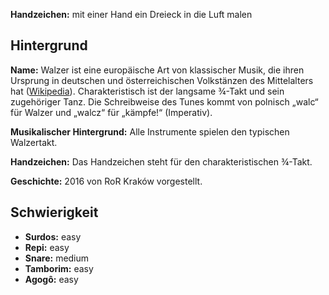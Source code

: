 **Handzeichen:** mit einer Hand ein Dreieck in die Luft malen

## Hintergrund

**Name:** Walzer ist eine europäische Art von klassischer Musik, die ihren
Ursprung in deutschen und österreichischen Volkstänzen des Mittelalters hat
([Wikipedia](https://en.wikipedia.org/wiki/Waltz_(music))). Charakteristisch ist
der langsame ¾-Takt und sein zugehöriger Tanz. Die Schreibweise des Tunes kommt
von polnisch „walc“ für Walzer und „walcz“ für „kämpfe!“ (Imperativ).

**Musikalischer Hintergrund:** Alle Instrumente spielen den typischen
Walzertakt.

**Handzeichen:** Das Handzeichen steht für den charakteristischen ¾-Takt.

**Geschichte:** 2016 von RoR Kraków vorgestellt.

## Schwierigkeit

* **Surdos:** easy
* **Repi:** easy
* **Snare:** medium
* **Tamborim:** easy
* **Agogô:** easy
